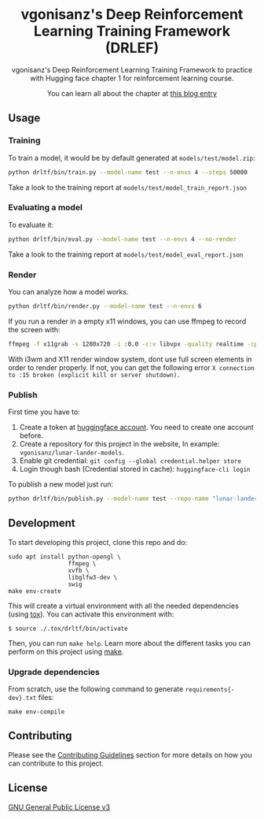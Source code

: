 <div align="center">

# vgonisanz's Deep Reinforcement Learning Training Framework (DRLEF)

vgonisanz's Deep Reinforcement Learning Training Framework to practice with Hugging face
chapter 1 for reinforcement learning course.

You can learn all about the chapter at [this blog entry](https://huggingface.co/blog/deep-rl-intro)

</div>

## Usage

### Training

To train a model, it would be by default generated at `models/test/model.zip`:

```bash
python drltf/bin/train.py --model-name test --n-envs 4 --steps 50000
```

Take a look to the training report at `models/test/model_train_report.json`

### Evaluating a model

To evaluate it:

```bash
python drltf/bin/eval.py --model-name test --n-envs 4 --no-render
```

Take a look to the training report at `models/test/model_eval_report.json`

### Render

You can analyze how a model works.

```bash
python drltf/bin/render.py --model-name test --n-envs 6
```

If you run a render in a empty x11 windows, you can use ffmpeg to record the screen with:

```bash
ffmpeg -f x11grab -s 1280x720 -i :0.0 -c:v libvpx -quality realtime -cpu-used 0 -b:v 384k -qmin 10 -qmax 42 -maxrate 384k -bufsize 1000k -an -filter:v "crop=in_w:in_h:in_w:in_h" screen.webm -y
```

With i3wm and X11 render window system, dont use full screen elements in order to render properly.
If not, you can get the following error `X connection to :15 broken (explicit kill or server shutdown).`

### Publish

First time you have to:

1. Create a token at [huggingface account](https://huggingface.co/settings/tokens). You need to create one account before.
1. Create a repository for this project in the website, In example: `vgonisanz/lunar-lander-models`.
1. Enable git credential: `git config --global credential.helper store`
1. Login though bash (Credential stored in cache): `huggingface-cli login`

To publish a new model just run:

```bash
python drltf/bin/publish.py --model-name test --repo-name "lunar-lander-models"
```

## Development

To start developing this project, clone this repo and do:

```
sudo apt install python-opengl \
                 ffmpeg \
                 xvfb \
                 libglfw3-dev \
                 swig
make env-create
```

This will create a virtual environment with all the needed dependencies (using [tox](https://tox.readthedocs.io/en/latest/)). You can activate this environment with:

```
$ source ./.tox/drltf/bin/activate
```

Then, you can run `make help`.
Learn more about the different tasks you can perform on this project using [make](https://www.gnu.org/software/make/).

### Upgrade dependencies

From scratch, use the following command to generate `requirements{-dev}.txt` files:

```
make env-compile
```

## Contributing

Please see the [Contributing Guidelines](./CONTRIBUTING.md) section for more details on how you can contribute to this project.

## License

[GNU General Public License v3](./LICENSE)
